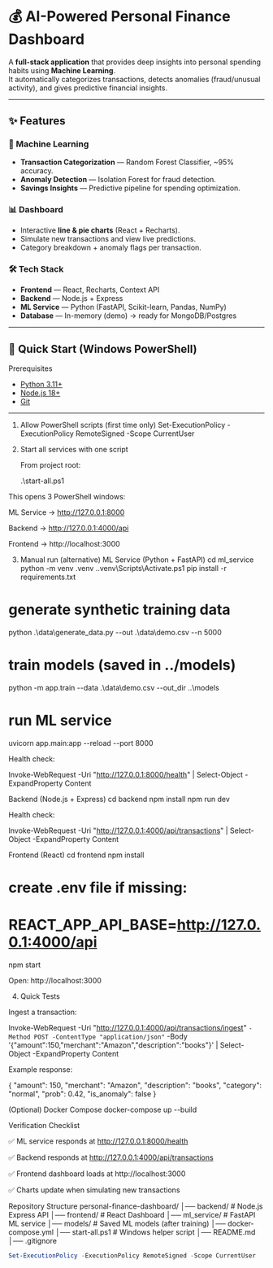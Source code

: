 # 💰 AI-Powered Personal Finance Dashboard

A **full-stack application** that provides deep insights into personal spending habits using **Machine Learning**.  
It automatically categorizes transactions, detects anomalies (fraud/unusual activity), and gives predictive financial insights.

---

## ✨ Features

### 🤖 Machine Learning
- **Transaction Categorization** — Random Forest Classifier, ~95% accuracy.  
- **Anomaly Detection** — Isolation Forest for fraud detection.  
- **Savings Insights** — Predictive pipeline for spending optimization.

### 📊 Dashboard
- Interactive **line & pie charts** (React + Recharts).  
- Simulate new transactions and view live predictions.  
- Category breakdown + anomaly flags per transaction.  

### 🛠 Tech Stack
- **Frontend** — React, Recharts, Context API  
- **Backend** — Node.js + Express  
- **ML Service** — Python (FastAPI, Scikit-learn, Pandas, NumPy)  
- **Database** — In-memory (demo) → ready for MongoDB/Postgres  

---

## 🚀 Quick Start (Windows PowerShell)
Prerequisites
- [Python 3.11+](https://www.python.org/downloads/)  
- [Node.js 18+](https://nodejs.org/)  
- [Git](https://git-scm.com/)  

---

1. Allow PowerShell scripts (first time only)
   Set-ExecutionPolicy -ExecutionPolicy RemoteSigned -Scope CurrentUser

2. Start all services with one script

   From project root:

   .\start-all.ps1


This opens 3 PowerShell windows:

ML Service → http://127.0.0.1:8000

Backend → http://127.0.0.1:4000/api

Frontend → http://localhost:3000

3. Manual run (alternative)
   ML Service (Python + FastAPI)
   cd ml_service
   python -m venv .venv
   .\.venv\Scripts\Activate.ps1
   pip install -r requirements.txt

# generate synthetic training data
python .\data\generate_data.py --out .\data\demo.csv --n 5000

# train models (saved in ../models)
python -m app.train --data .\data\demo.csv --out_dir ..\models

# run ML service
uvicorn app.main:app --reload --port 8000


Health check:

Invoke-WebRequest -Uri "http://127.0.0.1:8000/health" | Select-Object -ExpandProperty Content

Backend (Node.js + Express)
cd backend
npm install
npm run dev


Health check:

Invoke-WebRequest -Uri "http://127.0.0.1:4000/api/transactions" | Select-Object -ExpandProperty Content

Frontend (React)
cd frontend
npm install
# create .env file if missing:
# REACT_APP_API_BASE=http://127.0.0.1:4000/api
npm start


Open: http://localhost:3000

4. Quick Tests

Ingest a transaction:

Invoke-WebRequest -Uri "http://127.0.0.1:4000/api/transactions/ingest" `
  -Method POST -ContentType "application/json" `
  -Body '{"amount":150,"merchant":"Amazon","description":"books"}' |
  Select-Object -ExpandProperty Content


Example response:

{
  "amount": 150,
  "merchant": "Amazon",
  "description": "books",
  "category": "normal",
  "prob": 0.42,
  "is_anomaly": false
}

(Optional) Docker Compose
docker-compose up --build

Verification Checklist

✅ ML service responds at http://127.0.0.1:8000/health

✅ Backend responds at http://127.0.0.1:4000/api/transactions

✅ Frontend dashboard loads at http://localhost:3000

✅ Charts update when simulating new transactions

Repository Structure
personal-finance-dashboard/
│── backend/        # Node.js Express API
│── frontend/       # React Dashboard
│── ml_service/     # FastAPI ML service
│── models/         # Saved ML models (after training)
│── docker-compose.yml
│── start-all.ps1   # Windows helper script
│── README.md
│── .gitignore















```powershell
Set-ExecutionPolicy -ExecutionPolicy RemoteSigned -Scope CurrentUser
